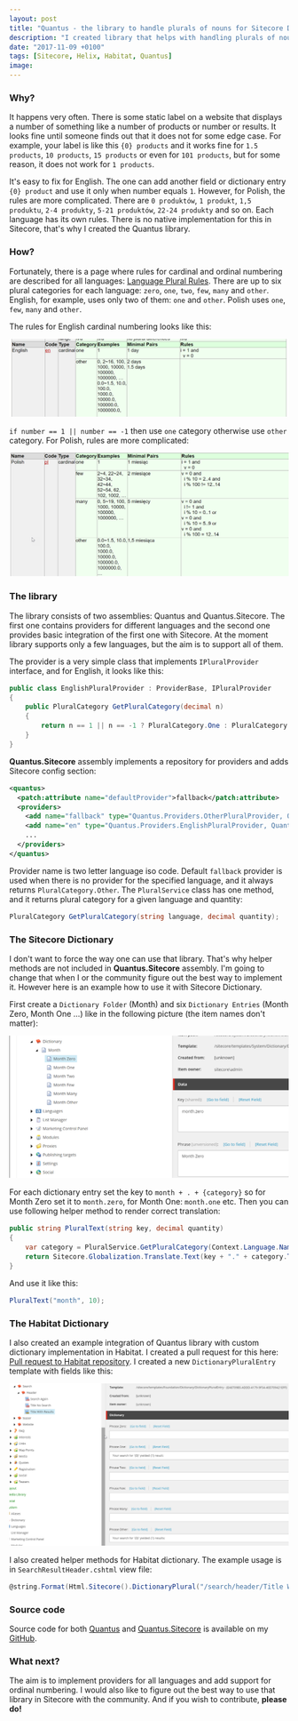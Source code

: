 ```yaml
---
layout: post
title: "Quantus - the library to handle plurals of nouns for Sitecore Dictionary and Habitat Dictionary"
description: "I created library that helps with handling plurals of nouns for different languages in Sitecore."
date: "2017-11-09 +0100"
tags: [Sitecore, Helix, Habitat, Quantus]
image:
---
```

### Why?

It happens very often. There is some static label on a website that displays a number of something like a number of products or number or results. It looks fine until someone finds out that it does not for some edge case. For example, your label is like this `{0} products` and it works fine for `1.5 products`, `10 products`, `15 products` or even for `101 products`, but for some reason, it does not work for `1 products`.

It's easy to fix for English. The one can add another field or dictionary entry `{0} product` and use it only when number equals `1`. However, for Polish, the rules are more complicated. There are `0 produktów`, `1 produkt`, `1,5 produktu`, `2-4 produkty`, `5-21 produktów`, `22-24 produkty` and so on. Each language has its own rules. There is no native implementation for this in Sitecore, that's why I created the Quantus library.

### How?

Fortunately, there is a page where rules for cardinal and ordinal numbering are described for all languages: [Language Plural Rules](https://www.unicode.org/cldr/cldr-aux/charts/25/supplemental/language_plural_rules.html). There are up to six plural categories for each language: `zero`, `one`, `two`, `few`, `many` and `other`. English, for example, uses only two of them: `one` and `other`. Polish uses `one`, `few`, `many` and `other`.

The rules for English cardinal numbering looks like this:

![English cardinal rules](/assets/images/posts/009/english-cardinal-rules.png)

`if number == 1 || number == -1` then use `one` category otherwise use `other` category. For Polish, rules are more complicated:

![Polish cardinal rules](/assets/images/posts/009/polish-cardinal-rules.png)

### The library

The library consists of two assemblies: Quantus and Quantus.Sitecore. The first one contains providers for different languages and the second one provides basic integration of the first one with Sitecore. At the moment library supports only a few languages, but the aim is to support all of them.

The provider is a very simple class that implements `IPluralProvider` interface, and for English, it looks like this:

``` cs
public class EnglishPluralProvider : ProviderBase, IPluralProvider
{
    public PluralCategory GetPluralCategory(decimal n)
    {
        return n == 1 || n == -1 ? PluralCategory.One : PluralCategory.Other;
    }
}
```

**Quantus.Sitecore** assembly implements a repository for providers and adds Sitecore config section:

``` xml
<quantus>
  <patch:attribute name="defaultProvider">fallback</patch:attribute>
  <providers>
    <add name="fallback" type="Quantus.Providers.OtherPluralProvider, Quantus" />
    <add name="en" type="Quantus.Providers.EnglishPluralProvider, Quantus" />
    ...
  </providers>
</quantus>
```

Provider name is two letter language iso code. Default `fallback` provider is used when there is no provider for the specified language, and it always returns `PluralCategory.Other`. The `PluralService` class has one method, and it returns plural category for a given language and quantity:

``` cs
PluralCategory GetPluralCategory(string language, decimal quantity);
```

### The Sitecore Dictionary

I don't want to force the way one can use that library. That's why helper methods are not included in **Quantus.Sitecore** assembly. I'm going to change that when I or the community figure out the best way to implement it. However here is an example how to use it with Sitecore Dictionary.

First create a `Dictionary Folder` (Month) and six `Dictionary Entries` (Month Zero, Month One …) like in the following picture (the item names don't matter):

![Sitecore dictionary example](/assets/images/posts/009/sitecore-dictionary-example.png)

For each dictionary entry set the key to `month + . + {category}` so for Month Zero set it to `month.zero`, for Month One: `month.one` etc. Then you can use following helper method to render correct translation:

``` cs
public string PluralText(string key, decimal quantity)
{
    var category = PluralService.GetPluralCategory(Context.Language.Name, quantity);
    return Sitecore.Globalization.Translate.Text(key + "." + category.ToString().ToLower());
}
```

And use it like this:

``` cs
PluralText("month", 10);
```

### The Habitat Dictionary

I also created an example integration of Quantus library with custom dictionary implementation in Habitat. I created a pull request for this here: [Pull request to Habitat repository](https://github.com/Sitecore/Habitat/pull/353). I created a new `DictionaryPluralEntry` template with fields like this:

![Habitat dictionary example](/assets/images/posts/009/habitat-dictionary-example.png)

I also created helper methods for Habitat dictionary. The example usage is in `SearchResultHeader.cshtml` view file:

``` csharp
@string.Format(Html.Sitecore().DictionaryPlural("/search/header/Title With Results", totalResults, "Your search for '{0}' yielded '{1}' results:"), Model.Context.Query, totalResults)
```

### Source code

Source code for both [Quantus](https://github.com/bartlomiejmucha/Quantus) and [Quantus.Sitecore](https://github.com/bartlomiejmucha/Quantus.Sitecore) is available on my [GitHub](https://github.com/bartlomiejmucha).

### What next?

The aim is to implement providers for all languages and add support for ordinal numbering. I would also like to figure out the best way to use that library in Sitecore with the community. And if you wish to contribute, **please do!**